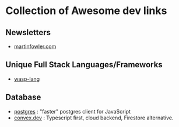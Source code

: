 # Collection of Awesome dev links

## Newsletters
- [martinfowler.com](https://martinfowler.com)
  
## Unique Full Stack Languages/Frameworks
- [wasp-lang](https://wasp-lang.dev/)

## Database
- [postgres](https://github.com/porsager/postgres) : "faster" postgres client for JavaScript
- [convex.dev](https://www.convex.dev/) : Typescript first, cloud backend, Firestore alternative.
